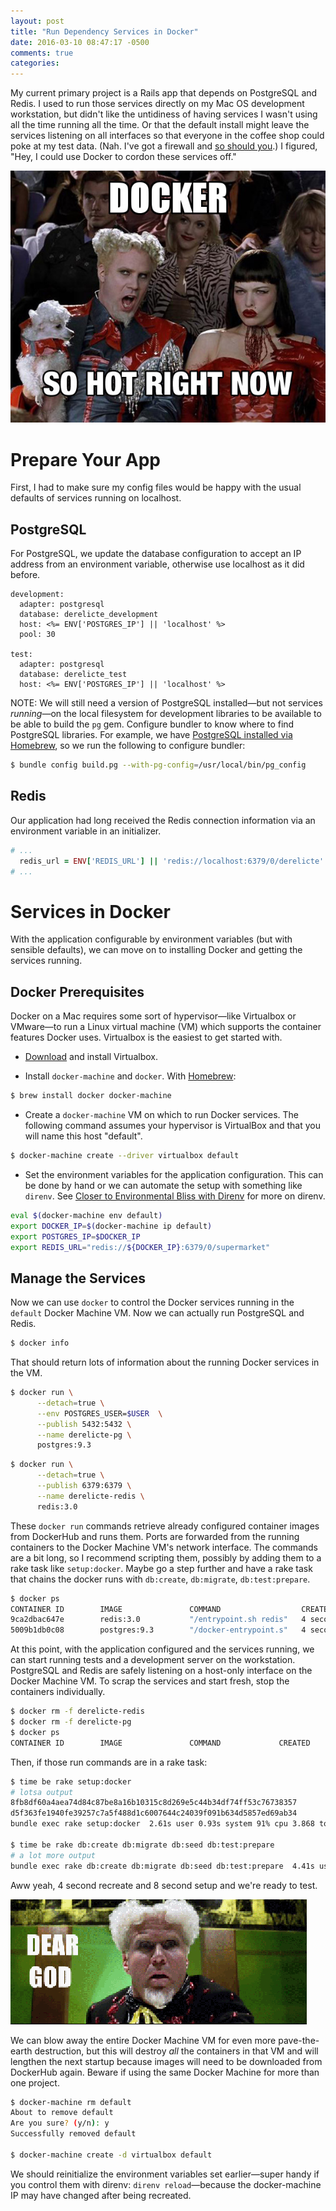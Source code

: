 ```yaml
---
layout: post
title: "Run Dependency Services in Docker"
date: 2016-03-10 08:47:17 -0500
comments: true
categories:
---
```


My current primary project is a Rails app that depends on PostgreSQL and Redis.
I used to run those services directly on my Mac OS development workstation, but
didn't like the untidiness of having services I wasn't using all the time
running all the time. Or that the default install might leave the services
listening on all interfaces so that everyone in the coffee shop could poke at my
test data. (Nah. I've got a firewall and [so should you](https://www.obdev.at/products/littlesnitch).)
I figured, "Hey, I could use Docker to cordon these services off."

<!-- more -->

![Docker, so hot right now](/images/so-hot-right-now.jpg)

# Prepare Your App

First, I had to make sure my config files would be happy with the usual defaults
of services running on localhost.

## PostgreSQL

For PostgreSQL, we update the database configuration to accept an IP address
from an environment variable, otherwise use localhost as it did before.

```erb config/database.yml
development:
  adapter: postgresql
  database: derelicte_development
  host: <%= ENV['POSTGRES_IP'] || 'localhost' %>
  pool: 30

test:
  adapter: postgresql
  database: derelicte_test
  host: <%= ENV['POSTGRES_IP'] || 'localhost' %>
```

NOTE: We will still need a version of PostgreSQL installed—but not services
*running*—on the local filesystem for development libraries to be available to
be able to build the `pg` gem. Configure bundler to know where to find
PostgreSQL libraries. For example, we have
[PostgreSQL installed via Homebrew](https://www.codefellows.org/blog/three-battle-tested-ways-to-install-postgresql),
so we run the following to configure bundler:

```bash
$ bundle config build.pg --with-pg-config=/usr/local/bin/pg_config
```

## Redis

Our application had long received the Redis connection information via an
environment variable in an initializer.

```ruby config/initializers/redis.rb
# ...
  redis_url = ENV['REDIS_URL'] || 'redis://localhost:6379/0/derelicte'
# ...
```

# Services in Docker

With the application configurable by environment variables (but with sensible
defaults), we can move on to installing Docker and getting the services running.

## Docker Prerequisites

Docker on a Mac requires some sort of hypervisor—like Virtualbox or VMware—to
run a Linux virtual machine (VM) which supports the container features Docker
uses. Virtualbox is the easiest to get started with.

* [Download](https://www.virtualbox.org/wiki/Downloads) and install Virtualbox.

* Install `docker-machine` and `docker`. With [Homebrew](http://brew.sh/):

```bash install the things
$ brew install docker docker-machine
```

* Create a `docker-machine` VM on which to run Docker services. The following command assumes your hypervisor is VirtualBox and that you will name this host "default".

```bash create the docker-machine VM
$ docker-machine create --driver virtualbox default
```

* Set the environment variables for the application configuration. This can be
done by hand or we can automate the setup with something like `direnv`. See
[Closer to Environmental Bliss with Direnv](/blog/2016/03/07/closer-to-environmental-bliss-with-direnv) for more on direnv.

```bash environment setup
eval $(docker-machine env default)
export DOCKER_IP=$(docker-machine ip default)
export POSTGRES_IP=$DOCKER_IP
export REDIS_URL="redis://${DOCKER_IP}:6379/0/supermarket"
```

## Manage the Services

Now we can use `docker` to control the Docker services running in the `default`
Docker Machine VM. Now we can actually run PostgreSQL and Redis.

```bash test docker command
$ docker info
```

That should return lots of information about the running Docker services in the
VM.

```bash start postgresql
$ docker run \
      --detach=true \
      --env POSTGRES_USER=$USER  \
      --publish 5432:5432 \
      --name derelicte-pg \
      postgres:9.3
```

```bash start redis
$ docker run \
      --detach=true \
      --publish 6379:6379 \
      --name derelicte-redis \
      redis:3.0
```

These `docker run` commands retrieve already configured container images from
DockerHub and runs them. Ports are forwarded from the running containers to the
Docker Machine VM's network interface. The commands are a bit long, so I
recommend scripting them, possibly by adding them to a rake task like
`setup:docker`. Maybe go a step further and have a rake task that chains the
docker runs with `db:create`, `db:migrate`, `db:test:prepare`.

```bash check on running containers
$ docker ps
CONTAINER ID        IMAGE               COMMAND                  CREATED             STATUS              PORTS                    NAMES
9ca2dbac647e        redis:3.0           "/entrypoint.sh redis"   4 seconds ago       Up 3 seconds        0.0.0.0:6379->6379/tcp   derelicte-redis
5009b1db0c08        postgres:9.3        "/docker-entrypoint.s"   4 seconds ago       Up 3 seconds        0.0.0.0:5432->5432/tcp   derelicte-pg
```

At this point, with the application configured and the services running, we can
start running tests and a development server on the workstation. PostgreSQL and
Redis are safely listening on a host-only interface on the Docker Machine VM. To
scrap the services and start fresh, stop the containers individually.

```bash blow away the database and redis containers - WILL LOSE DATA
$ docker rm -f derelicte-redis
$ docker rm -f derelicte-pg
$ docker ps
CONTAINER ID        IMAGE               COMMAND             CREATED             STATUS              PORTS               NAMES
```

Then, if those run commands are in a rake task:

```bash run those containers again
$ time be rake setup:docker
# lotsa output
8fb8df60a4aea74d84c87be8a16b10315c8d269e5c44b34df74ff53c76738357
d5f363fe1940fe39257c7a5f488d1c6007644c24039f091b634d5857ed69ab34
bundle exec rake setup:docker  2.61s user 0.93s system 91% cpu 3.868 total

$ time be rake db:create db:migrate db:seed db:test:prepare
# a lot more output
bundle exec rake db:create db:migrate db:seed db:test:prepare  4.41s user 1.64s system 73% cpu 8.175 total
```

Aww yeah, 4 second recreate and 8 second setup and we're ready to test.

![It's beautiful!](/images/beautiful.gif)

We can blow away the entire Docker Machine VM for even more pave-the-earth
destruction, but this will destroy *all* the containers in that VM and will
lengthen the next startup because images will need to be downloaded from
DockerHub again. Beware if using the same Docker Machine for more than
one project.

```bash destroy and recreate the docker machine
$ docker-machine rm default
About to remove default
Are you sure? (y/n): y
Successfully removed default

$ docker-machine create -d virtualbox default
```

We should reinitialize the environment variables set earlier—super handy if you
control them with direnv: `direnv reload`—because the docker-machine IP may have
changed after being recreated.
